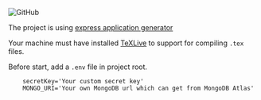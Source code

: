 ![GitHub](https://img.shields.io/github/license/zhyd1997/Eorg-Server)

The project is using [express application generator](http://expressjs.com/en/starter/generator.html)

Your machine must have installed [TeXLive](https://www.tug.org/texlive/) to support
for compiling `.tex` files.

Before start, add a `.env` file in project root.

```env
	secretKey='Your custom secret key'
	MONGO_URI='Your own MongoDB url which can get from MongoDB Atlas'
```

